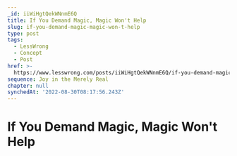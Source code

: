 ```yaml
---
_id: iiWiHgtQekWNnmE6Q
title: If You Demand Magic, Magic Won't Help
slug: if-you-demand-magic-magic-won-t-help
type: post
tags:
  - LessWrong
  - Concept
  - Post
href: >-
  https://www.lesswrong.com/posts/iiWiHgtQekWNnmE6Q/if-you-demand-magic-magic-won-t-help
sequence: Joy in the Merely Real
chapter: null
synchedAt: '2022-08-30T08:17:56.243Z'
---
```


# If You Demand Magic, Magic Won't Help
